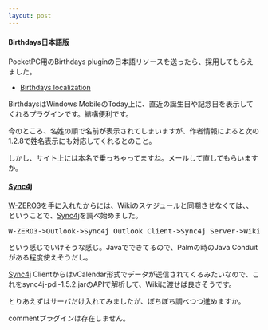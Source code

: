 ```yaml
---
layout: post
---
```

<h4>Birthdays日本語版</h4>
<p>PocketPC用のBirthdays pluginの日本語リソースを送ったら、採用してもらえました。</p>
<ul>
<li><a href="http://pda.jasnapaka.com/birthdays/localization.php">Birthdays localization</a></li>
</ul>
<p>BirthdaysはWindows MobileのToday上に、直近の誕生日や記念日を表示してくれるプラグインです。結構便利です。</p>
<p>今のところ、名姓の順で名前が表示されてしまいますが、作者情報によると次の1.2.8で姓名表示にも対応してくれるとのこと。</p>
<p>しかし、サイト上には本名で乗っちゃってますね。メールして直してもらいますか。</p>
<h4><a href="http://www.sync4j.org">Sync4j</a></h4>
<p><a href="/?page=SHARP+WS003SH" class="wikipage">W-ZERO3</a>を手に入れたからには、Wikiのスケジュールと同期させなくては、、ということで、<a href="http://www.sync4j.org">Sync4j</a>を調べ始めました。</p>
<pre>W-ZERO3-&gt;Outlook-&gt;Sync4j Outlook Client-&gt;Sync4j Server-&gt;Wiki
</pre>
<p>という感じでいけそうな感じ。Javaでできてるので、Palmの時のJava Conduitがある程度使えそうだし。</p>
<p><a href="http://www.sync4j.org">Sync4j</a> ClientからはvCalendar形式でデータが送信されてくるみたいなので、これをsync4j-pdi-1.5.2.jarのAPIで解析して、Wikiに渡せば良さそうです。</p>
<p>とりあえずはサーバだけ入れてみましたが、ぼちぼち調べつつ進めますか。</p>
<p><span class="error">commentプラグインは存在しません。</span> </p>
